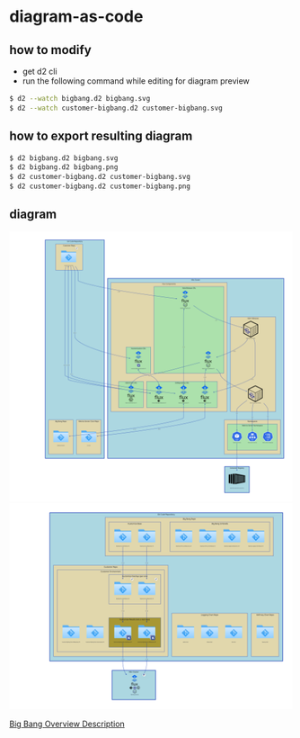 # diagram-as-code

## how to modify
* get d2 cli
* run the following command while editing for diagram preview
```sh
$ d2 --watch bigbang.d2 bigbang.svg
$ d2 --watch customer-bigbang.d2 customer-bigbang.svg
```

## how to export resulting diagram
```sh
$ d2 bigbang.d2 bigbang.svg
$ d2 bigbang.d2 bigbang.png
$ d2 customer-bigbang.d2 customer-bigbang.svg
$ d2 customer-bigbang.d2 customer-bigbang.png
```

## diagram
[![Customer View](./bigbang.svg)](https://cdn.jsdelivr.net/gh/MxNxPx/diagram-as-code@main/customer-bigbang.svg "Redirect to diagram")
[![Kubernetes View](./customer-bigbang.svg)](https://cdn.jsdelivr.net/gh/MxNxPx/diagram-as-code@main/bigbang.svg "Redirect to diagram")

[Big Bang Overview Description](./DESCRIPTION.md)
